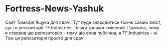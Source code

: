 # Fortress-News-Yashuk
Сайт Тимофія Ящука для сдачі.
Тут буде знаходитись той-ж самий зміст, що і в репозиторії TF.Industries, тільки трошки змінений.
Причина, чому я створив цю репозиторію - тому-що вона публічна, а TF.Industries - ні.
Тож ця репозиторія просто для сдачі.
